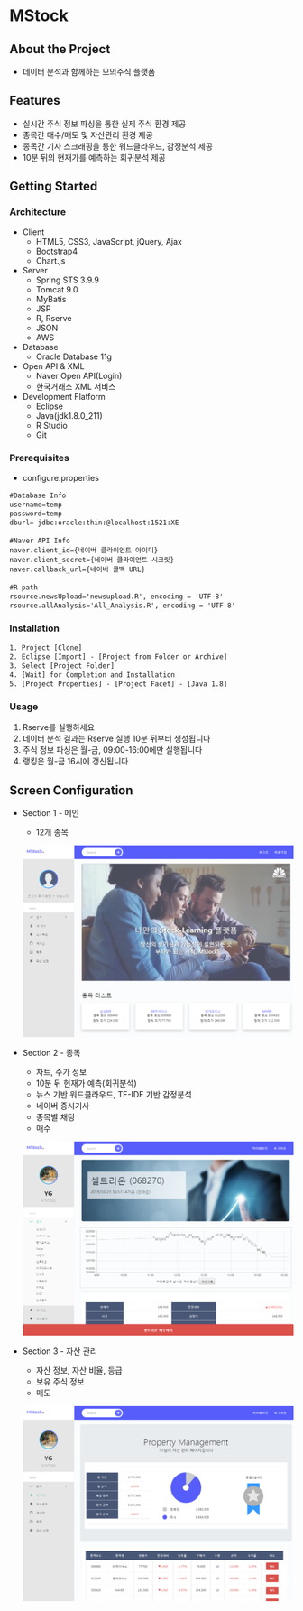 # MStock

## About the Project

- 데이터 분석과 함께하는 모의주식 플랫폼



## Features

- 실시간 주식 정보 파싱을 통한 실제 주식 환경 제공
- 종목간 매수/매도 및 자산관리 환경 제공
- 종목간 기사 스크래핑을 통한 워드클라우드, 감정분석 제공
- 10분 뒤의 현재가를 예측하는 회귀분석 제공



## Getting Started

### Architecture

- Client
  - HTML5, CSS3, JavaScript, jQuery, Ajax
  - Bootstrap4
  - Chart.js
- Server
  - Spring STS 3.9.9
  - Tomcat 9.0
  - MyBatis
  - JSP
  - R, Rserve
  - JSON
  - AWS
- Database
  - Oracle Database 11g
- Open API & XML
  - Naver Open API(Login)
  - 한국거래소 XML 서비스
- Development Flatform
  - Eclipse
  - Java(jdk1.8.0_211)
  - R Studio
  - Git

### Prerequisites

- configure.properties

```
#Database Info
username=temp
password=temp
dburl= jdbc:oracle:thin:@localhost:1521:XE

#Naver API Info
naver.client_id={네이버 클라이언트 아이디}
naver.client_secret={네이버 클라이언트 시크릿}
naver.callback_url={네이버 콜백 URL}

#R path
rsource.newsUpload='newsupload.R', encoding = 'UTF-8'
rsource.allAnalysis='All_Analysis.R', encoding = 'UTF-8'
```

### Installation

	1. Project [Clone]
 	2. Eclipse [Import] - [Project from Folder or Archive]
 	3. Select [Project Folder]
 	4. [Wait] for Completion and Installation
 	5. [Project Properties] - [Project Facet] - [Java 1.8]

### Usage

1. Rserve를 실행하세요
2. 데이터 분석 결과는 Rserve 실행 10분 뒤부터 생성됩니다
3. 주식 정보 파싱은 월-금, 09:00-16:00에만 실행됩니다
4. 랭킹은 월-금 16시에 갱신됩니다



## Screen Configuration

- Section 1 - 메인

  - 12개 종목

  ![](./img/main.PNG)



- Section 2 - 종목

  - 차트, 주가 정보
  - 10분 뒤 현재가 예측(회귀분석)
  - 뉴스 기반 워드클라우드, TF-IDF 기반 감정분석
  - 네이버 증시기사
  - 종목별 채팅
  - 매수

  ![](./img/stock.PNG)

  

- Section 3 - 자산 관리

  - 자산 정보, 자산 비율, 등급
  - 보유 주식 정보
  - 매도 

  ![](./img/property.png)

  